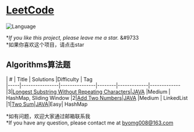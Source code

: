 # [LeetCode](https://leetcode.com/problemset/algorithms/) 
![Language](https://img.shields.io/badge/language-Java%20%2F%20MySQL-blue.svg) 

*_If you like this project, please leave me a star._ &#9733 <br/>*如果你喜欢这个项目，请点击star

## Algorithms算法题

|  #  |      Title     |   Solutions   |Difficulty  | Tag                   
|-----|----------------|---------------|--------|-------------|-------------
|3|[Longest Substring Without Repeating Characters](https://leetcode.com/problems/longest-substring-without-repeating-characters/)|[JAVA](../master/src/main/java/com/fishercoder/solutions/_3.java) |Medium | HashMap, Sliding Window
|2|[Add Two Numbers](https://leetcode.com/problems/add-two-numbers/)|[JAVA](../master/src/main/java/com/fishercoder/solutions/_2.java) |Medium | LinkedList
|1|[Two Sum](https://leetcode.com/problems/two-sum/)|[JAVA](../master/src/main/java/com/fishercoder/solutions/_1.java)|Easy| HashMap 


*如有问题，欢迎大家通过邮箱联系我 <br/>*If you have any question, please contact me at byomg008@163.com
